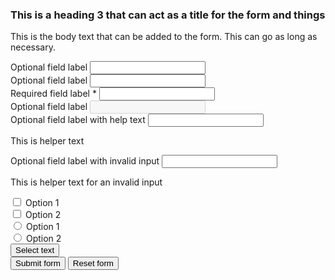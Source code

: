 <div class="component rhd-c-cta-form pf-c-content">
    <div class="cta-content">
        <h3 class="pf-c-title">
            This is a heading 3 that can act as a title for the form and things
        </h3>
        <p>This is the body text that can be added to the form. This can go as long as necessary.</p>
    </div>
    <div class="cta-form">
        <form novalidate class="pf-c-form pf-l-grid pf-m-gutter">
            <div class="pf-c-form__group pf-l-grid__item pf-m-12-col pf-m-6-col-on-md">
                <label class="pf-c-form__label" for="optional_item_one">
                <span class="pf-c-form__label-text">
                    Optional field label
                </span>
                </label>
                <input class="pf-c-form-control" type="text" id="optional_item_one" name="optional_item_one">
            </div>
            <div class="pf-c-form__group pf-l-grid__item pf-m-12-col pf-m-6-col-on-md">
                <label class="pf-c-form__label" for="optional_item_two">
                <span class="pf-c-form__label-text">
                    Optional field label
                </span>
                </label>
                <input class="pf-c-form-control" type="text" id="optional_item_two" name="optional_item_two">
            </div>
            <div class="pf-c-form__group pf-l-grid__item pf-m-12-col pf-m-6-col-on-md">
                <label class="pf-c-form__label" for="required_item_three">
                <span class="pf-c-form__label-text">
                    Required field label
                </span>
                 <span class="pf-c-form__label-required" aria-hidden="true">&#42;</span>
                </label>
                <input class="pf-c-form-control" type="text" id="required_item_three" name="required_item_three" required>
            </div>
            <div class="pf-c-form__group pf-l-grid__item pf-m-12-col pf-m-6-col-on-md">
                <label class="pf-c-form__label pf-m-disabled" for="optional_item_four">
                <span class="pf-c-form__label-text">
                    Optional field label
                </span>
                </label>
                <input class="pf-c-form-control" type="text" id="optional_item_four" name="optional_item_four" disabled>
            </div>
            <div class="pf-c-form__group pf-l-grid__item pf-m-12-col pf-m-6-col-on-md">
              <label class="pf-c-form__label" for="optional_item_five">
                <span class="pf-c-form__label-text">
                    Optional field label with help text
                </span>
              </label>
              <input class="pf-c-form-control" required type="text" id="optional_item_five" name="optional_item_five" aria-describedby="optional_item_five_helper">
              <p class="pf-c-form__helper-text" id="optional_item_five_helper" aria-live="polite">
                This is helper text
              </p>
            </div>
            <div class="pf-c-form__group pf-l-grid__item pf-m-12-col pf-m-6-col-on-md">
              <label class="pf-c-form__label" for="optional_item_six">
                <span class="pf-c-form__label-text">
                    Optional field label with invalid input
                </span>
              </label>
              <input class="pf-c-form-control" required type="text" id="optional_item_six" name="optional_item_six" aria-invalid="true" aria-describedby="optional_item_six_helper">
              <p class="pf-c-form__helper-text pf-m-error" id="optional_item_six_helper" aria-live="polite">
                This is helper text for an invalid input
              </p>
            </div>
            <div class="pf-c-form__group pf-l-grid__item pf-m-12-col pf-m-6-col-on-md">
                <div class="pf-c-check">
                    <input class="pf-c-check__input" type="checkbox" type="checkbox" id="alt-form-checkbox1" name="alt-form-checkbox1">
                    <label class="pf-c-check__label" for="alt-form-checkbox1">Option 1</label>
                </div>
                <div class="pf-c-check">
                    <input class="pf-c-check__input" type="checkbox" type="checkbox" id="alt-form-checkbox2" name="alt-form-checkbox2">
                    <label class="pf-c-check__label" for="alt-form-checkbox2">Option 2</label>
                </div>
            </div>
            <div class="pf-c-form__group pf-l-grid__item pf-m-12-col pf-m-6-col-on-md">
                <div class="pf-c-radio">
                    <input class="pf-c-check__input" type="radio" type="radio" id="alt-form-radio" name="alt-form-radio">
                    <label class="pf-c-check__label" for="alt-form-radio">Option 1</label>
                </div>
                <div class="pf-c-radio">
                    <input class="pf-c-check__input" type="radio" type="radio" id="alt-form-radio" name="alt-form-radio">
                    <label class="pf-c-check__label" for="alt-form-radio">Option 2</label>
                </div>
            </div>
            <div class="pf-c-form__group pf-l-grid__item pf-m-12-col pf-m-6-col-on-md">
                <div class="pf-c-select">
                    <span id="select-single-label" hidden>Choose one</span>
                    <button class="pf-c-select__toggle" id="select-single-toggle" aria-haspopup="true" aria-expanded="false" aria-labelledby="select-single-label select-single-toggle">
                        <div class="pf-c-select__toggle-wrapper">
                        <span class="pf-c-select__toggle-text">
                            Select text
                        </span>
                        </div>
                        <i class="fas fa-caret-down pf-c-select__toggle-arrow" aria-hidden="true"></i>
                    </button>
                    <ul class="pf-c-select__menu" aria-labelledby="select-single-label" hidden>
                        <li><button class="pf-c-select__menu-item" aria-pressed="false">January</button></li>
                        <li><button class="pf-c-select__menu-item" aria-pressed="false">February</button></li>
                        <li><button class="pf-c-select__menu-item" aria-pressed="false">March</button></li>
                        <li>
                        <button class="pf-c-select__menu-item" aria-pressed="false">
                            April
                        </button>
                        </li>
                        <li><button class="pf-c-select__menu-item" aria-pressed="false">May</button></li>
                        <li><button class="pf-c-select__menu-item" aria-pressed="false">June</button></li>
                    </ul>
                </div>
            </div>
             <div class="pf-c-form__group pf-m-action pf-l-grid__item pf-m-12-col pf-m-6-col-on-md">
                <div class="pf-c-form__actions">
                <button class="pf-c-button pf-m-heavy" type="submit">
                    Submit form
                </button>
                <button class="pf-c-button pf-m-tertiary" type="reset">
                    Reset form
                </button>
                </div>
            </div>
          </form>
    </div>
</div>
